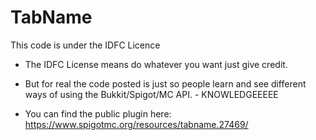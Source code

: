 # TabName
This code is under the IDFC Licence
  - The IDFC License means do whatever you want just give credit. 
  - But for real the code posted is just so people learn and see different ways of using the Bukkit/Spigot/MC API. 
               - KNOWLEDGEEEEE


- You can find the public plugin here: https://www.spigotmc.org/resources/tabname.27469/
